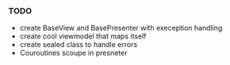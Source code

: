 ### TODO
- create BaseView and BasePresenter with exeception handling
- create cool viewmodel that maps itself
- create sealed class to handle errors
- Couroutines scoupe in presneter